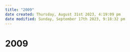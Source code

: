 ```yaml
---
title: "2009"
date created: Thursday, August 31st 2023, 4:19:09 pm
date modified: Sunday, September 17th 2023, 9:18:32 pm
---
```


# 2009